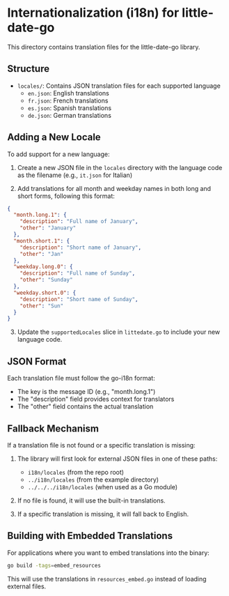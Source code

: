 # Internationalization (i18n) for little-date-go

This directory contains translation files for the little-date-go library.

## Structure

- `locales/`: Contains JSON translation files for each supported language
  - `en.json`: English translations
  - `fr.json`: French translations
  - `es.json`: Spanish translations
  - `de.json`: German translations

## Adding a New Locale

To add support for a new language:

1. Create a new JSON file in the `locales` directory with the language code as the filename (e.g., `it.json` for Italian)

2. Add translations for all month and weekday names in both long and short forms, following this format:

```json
{
  "month.long.1": {
    "description": "Full name of January",
    "other": "January"
  },
  "month.short.1": {
    "description": "Short name of January",
    "other": "Jan"
  },
  "weekday.long.0": {
    "description": "Full name of Sunday",
    "other": "Sunday"
  },
  "weekday.short.0": {
    "description": "Short name of Sunday",
    "other": "Sun"
  }
}
```

3. Update the `supportedLocales` slice in `littedate.go` to include your new language code.

## JSON Format

Each translation file must follow the go-i18n format:

- The key is the message ID (e.g., "month.long.1")
- The "description" field provides context for translators
- The "other" field contains the actual translation

## Fallback Mechanism

If a translation file is not found or a specific translation is missing:

1. The library will first look for external JSON files in one of these paths:
   - `i18n/locales` (from the repo root)
   - `../i18n/locales` (from the example directory)
   - `../../../i18n/locales` (when used as a Go module)

2. If no file is found, it will use the built-in translations.

3. If a specific translation is missing, it will fall back to English.

## Building with Embedded Translations

For applications where you want to embed translations into the binary:

```bash
go build -tags=embed_resources
```

This will use the translations in `resources_embed.go` instead of loading external files. 